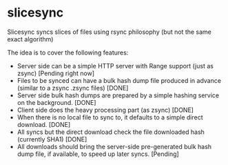slicesync
=========

Slicesync syncs slices of files using rsync philosophy (but not the same exact algorithm)

The idea is to cover the following features:
- Server side can be a simple HTTP server with Range support (just as zsync) [Pending right now]
- Files to be synced can have a bulk hash dump file produced in advance (similar to a zsync .zsync files) [DONE]
- Server side bulk hash dumps are prepared by a simple hashing service on the background. [DONE]
- Client side does the heavy processing part (as zsync) [DONE]
- When there is no local file to sync to, it defaults to a simple direct download. [DONE]
- All syncs but the direct download check the file downloaded hash (currently SHA1) [DONE]
- All downloads should bring the server-side pre-generated bulk hash dump file, if available, to speed up later syncs. [Pending]
